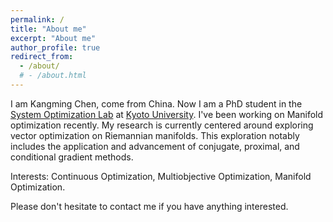 ```yaml
---
permalink: /
title: "About me"
excerpt: "About me"
author_profile: true
redirect_from: 
  - /about/
  # - /about.html
---
```


I am Kangming Chen, come from China. Now I am a PhD student in the [System Optimization Lab](http://www-optima.amp.i.kyoto-u.ac.jp/) at [Kyoto University](https://www.kyoto-u.ac.jp/).
I've been working on Manifold optimization recently. 
My research is currently centered around exploring vector optimization on Riemannian manifolds. This exploration notably includes the application and advancement of conjugate, proximal, and conditional gradient methods.

Interests: Continuous Optimization, Multiobjective Optimization, Manifold Optimization.


Please don't hesitate to contact me if you have anything interested.
